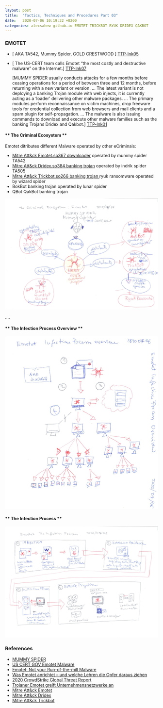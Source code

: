 ```yaml
---
layout: post
title:  "Tactics, Techniques and Procedures Part 03"
date:   2020-07-06 10:19:32 +0200
categories: alecsahew github.io EMOTET TRICKBOT RYUK DRIDEX QAKBOT
---
```


### EMOTET 

* [ AKA TA542, Mummy Spider, GOLD CRESTWOOD ] [TTP-lnk05]
* [ The US-CERT team calls Emotet “the most costly and destructive malware” on the Internet.] [TTP-lnk07]

  [MUMMY SPIDER usually conducts attacks for a few months before ceasing operations for a period of between three and 12 months, before returning with a new variant or version.
   ...
   The latest variant is not deploying a banking Trojan module with web injects, it is currently acting as a ‘loader’ delivering other malware packages. 
   ...
   The primary modules perform reconnaissance on victim machines, drop freeware tools for credential collection from web browsers and mail clients and a spam plugin for self-propagation. 
   ...
   The malware is also issuing commands to download and execute other malware families such as the banking Trojans Dridex and Qakbot.]  [TTP-lnk01]

#### ** The Criminal Ecosystem **
 
  Emotet ditributes different Malware operated by other eCriminals:
  
  * [Mitre Att&ck Emotet.so367 downloader][TTP-lnk05] operated by mummy spider TA542
  * [Mitre Att&ck Dridex.so384 banking trojan][TTP-lnk08] operated by indrik spider TA505
  * [Mitre Att&ck Trickbot.so266 banking trojan ][TTP-lnk09]  ryuk ransomware operated by wizard spider 
  * BokBot banking trojan operated by lunar spider 
  * QBot QakBot  banking trojan 
  
  
  ![ The Criminal Ecosystem](/img/20200706_01.jpg " The Criminal Ecosystem")
                                                                            
....

#### ** The Infection Process Overview **

 ![  The Infection Process Overview](/img/20200706_02.jpg "  The Infection Process Overview")


#### ** The Infection Process **

 ![  The Infection Process ](/img/20200706_03.jpg "  The Infection Process ")



### References 

* [MUMMY SPIDER][TTP-lnk01]
* [US CERT GOV Emotet Malware][TTP-lnk07] 
* [Emotet: Not your Run-of-the-mill Malware][TTP-lnk02]
* [Was Emotet anrichtet – und welche Lehren die Opfer daraus ziehen][TTP-lnk03]
* [2020 CrowdStrike Global Threat Report ][TTP-lnk04]
* [Trojaner Emotet greift Unternehmensnetzwerke an][TTP-lnk06]
* [Mitre Att&ck Emotet][TTP-lnk05]
* [Mitre Att&ck Dridex][TTP-lnk08]
* [Mitre Att&ck Trickbot][TTP-lnk09]


[TTP-lnk01]: https://malpedia.caad.fkie.fraunhofer.de/actor/mummy_spider
[TTP-lnk02]: https://atr-blog.gigamon.com/2020/01/13/emotet-not-your-run-of-the-mill-malware/
[TTP-lnk03]: https://www.heise.de/ct/artikel/Was-Emotet-anrichtet-und-welche-Lehren-die-Opfer-daraus-ziehen-4665958.html
[TTP-lnk04]: https://go.crowdstrike.com/rs/281-OBQ-266/images/Report2020CrowdStrikeGlobalThreatReport.pdf
[TTP-lnk06]: https://www.melani.admin.ch/melani/de/home/dokumentation/newsletter/Trojaner_Emotet_greift_Unternehmensnetzwerke_an.html

[TTP-lnk05]: https://attack.mitre.org/software/S0367/
[TTP-lnk07]: https://www.us-cert.gov/ncas/alerts/TA18-201A
[TTP-lnk08]: https://attack.mitre.org/software/S0384/
[TTP-lnk09]: https://attack.mitre.org/software/S0266/

